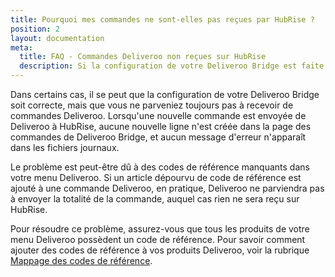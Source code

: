 ```yaml
---
title: Pourquoi mes commandes ne sont-elles pas reçues par HubRise ?
position: 2
layout: documentation
meta:
  title: FAQ - Commandes Deliveroo non reçues sur HubRise
  description: Si la configuration de votre Deliveroo Bridge est faite mais vous ne recevez pas de commandes Deliveroo, il se peut qu'il y ait des codes ref manquants.
---
```


Dans certains cas, il se peut que la configuration de votre Deliveroo Bridge soit correcte, mais que vous ne parveniez toujours pas à recevoir de commandes Deliveroo. Lorsqu'une nouvelle commande est envoyée de Deliveroo à HubRise, aucune nouvelle ligne n'est créée dans la page des commandes de Deliveroo Bridge, et aucun message d'erreur n'apparaît dans les fichiers journaux.

Le problème est peut-être dû à des codes de référence manquants dans votre menu Deliveroo. Si un article dépourvu de code de référence est ajouté à une commande Deliveroo, en pratique, Deliveroo ne parviendra pas à envoyer la totalité de la commande, auquel cas rien ne sera reçu sur HubRise.

Pour résoudre ce problème, assurez-vous que tous les produits de votre menu Deliveroo possèdent un code de référence. Pour savoir comment ajouter des codes de référence à vos produits Deliveroo, voir la rubrique [Mappage des codes de référence](/apps/deliveroo/map-ref-codes).
